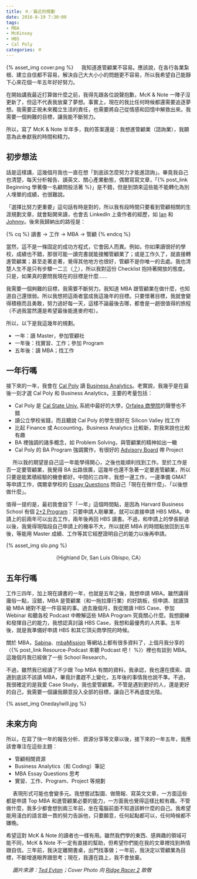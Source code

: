 ```yaml
---
title: ＃／最近的規劃
date: 2016-8-19 7:30:00
tags:
- MBA
- McKinsey
- HBS
- Cal Poly
categories: ＃
---
```

{% asset_img cover.png %}
　
我知道進管顧業不容易。應該說，在各行各業紮根、建立自信都不容易，解決自己大大小小的問題更不容易，所以我希望自己能靜下心來花個一年五年好好努力。<!--more-->

在開始講我最近打算做什麼之前，我得先跟各位說聲抱歉，McK & Note 一陣子沒更新了，但這不代表我放棄了夢想。事實上，現在的我比任何時候都還需要追逐夢想。我需要正視未來獨立生活的責任，也需要將自己從情感和回憶中解救出來。我需要一個夠難的目標，讓我能不斷努力。

所以，寫了 McK & Note 半年多，我的答案還是：我想進管顧業（諮詢業），我願意為此奉獻我的時間和精力。

## 初步想法

話是這樣講，這幾個月我也一直在想「到底該怎麼努力才能進諮詢」。畢竟我自己也清楚，每天分析報告、讀英文、關心產業動態，偶爾寫寫文章，「{% post_link Beginning 學著像一名顧問般活著 %}」是不錯，但是到頭來這些能不能轉化為別人埋單的成績，也很難說。

「選擇比努力更重要」這句話有時是對的，所以我有段時間只要看到管顧相關的生涯規劃文章，就會點開來讀，也會去 LinkedIn 上查作者的經歷，如 [Ian](https://sabinahuang.com/ian-mckinsey-technical-analyst/) 和 [Johnny](https://sabinahuang.com/chicago-booth-mba-johnny-interview/)。後來我歸納出的路徑是：

{% cq %}
讀書 → 工作 → MBA → 管顧
{% endcq %}

當然，這不是一條固定的成功方程式，它會因人而異。例如，你如果讀很好的學校，成績也不錯，那很可能一讀完書就能接觸管顧業了；或是工作久了，就直接轉進管顧業；甚至走著走著，覺得其他地方也很好，管顧不是你唯一的去處。我也清楚人生不是只有步驟一二三（[？](http://www.books.com.tw/products/0010532925)），所以我對這份 Checklist 抱持著開放的態度。只是，如果真的要問我現在的目標是什麼……

我需要一個夠難的目標，我需要不斷努力。我知道 MBA 跟管顧業在做什麼，也知道自己還很弱。所以我想把這兩者當成我這幾年的目標。只要懷著目標，我就會變得積極而且勇敢，努力過好每一天，這樣不論最後去哪，都會是一趟很值得的旅程（不過我當然還是希望最後能進麥府啦）。

所以，以下是我這幾年的規劃。

* 一年：讀 Master，參加管顧社
* 一年後：找實習、工作；參加 Program
* 五年後：讀 MBA；找工作
　

## 一年行嗎

接下來的一年，我會在 [Cal Poly](https://zh.wikipedia.org/zh-tw/%E5%8A%A0%E5%B7%9E%E7%90%86%E5%B7%A5%E5%B7%9E%E7%AB%8B%E5%A4%A7%E5%AD%B8) 讀 [Business Analytics](http://www.zhihu.com/question/30730104)。老實說，我幾乎是在最後一刻才選 Cal Poly 和 Business Analytics，主要的考量包括：

* Cal Poly 是 [Cal State Univ.](https://zh.wikipedia.org/wiki/%E5%8A%A0%E5%88%A9%E7%A6%8F%E5%B0%BC%E4%BA%9E%E5%B7%9E%E7%AB%8B%E5%A4%A7%E5%AD%B8) 系統中最好的大學，[Orfalea 商學院](https://zh.wikipedia.org/wiki/%E6%AD%90%E6%B3%95%E5%88%A9%E5%95%86%E5%AD%B8%E9%99%A2)的聲譽也不錯
* 讀公立學校省錢，而且聽說 Cal Poly 的學生很好在 Silicon Valley 找工作
* 比起 Finance 或 Accounting，Business Analytics 比較新，對我來說也比較有趣
* BA 裡強調的諸多概念，如 Problem Solving，與管顧業的精神如出一轍
* Cal Poly 的 BA Program 強調實作，有很好的 [Advisory Board](http://www.cob.calpoly.edu/gradbusiness/degree-programs/ms-business-analytics/business-analytics-advisory-board/) 帶 Project

　
所以我的期望是自己這一年能學得開心，之後也能順利找到工作。至於工作是否一定要管顧業，我覺得 BA 出路很廣，這幾年也還不急著一定要進管顧業，所以只要是能累積經驗的機會都好。中間的三四年，我想一邊工作，一邊準備 GMAT 等申請工作，偶爾拿學校的 [Essay Questions](https://www.mbamission.com/blog/category/mba-essay-analysis/) 問自己「現在在做什麼」、「以後想做什麼」。

值得一提的是，最初我會設下「一年」這個時間點，是因為 Harvard Business School 有個 [2+2 Program](http://www.hbs.edu/mba/admissions/application-process/Pages/student-applicants.aspx)：只要申請人剛畢業，就可以直接申請 HBS MBA。申請上的前兩年可以出去工作，兩年後再回 HBS 讀書。不過，和申請上的學長聊過以後，我覺得現階段自己申請上的機率不大，所以就把 MBA 的時間點放回到五年後，等能用 Master 成績、工作等其它經歷證明自己的能力以後再申請。

{% asset_img slo.png %}
<center>（Highland Dr, San Luis Obispo, CA）</center>

## 五年行嗎

工作三四年，加上現在讀書的一年，也就是五年之後，我想申請 MBA。雖然講得庸俗一點，沒錯，MBA 是管顧業（和一拖拉庫行業）的好跳板，但申請、就讀頂級 MBA 絕對不是一件容易的事。過去幾個月，我從閱讀 HBS Case、參加 Webinar 和聽各校 Podcast 中瞭解這些 MBA Program 究竟關心什麼。我想磨練和發揮自己的能力，我想認真討論 HBS Case，我想和最優秀的人共事。五年後，就是我準備好申請 HBS 和其它頂尖商學院的時候。

關於 MBA，[Sabina](https://sabinahuang.com/)、[mbaMission](https://www.mbamission.com/) 等網站上都有很多資料了，上個月我分享的〈{% post_link Resource-Podcast 來聽 Podcast 吧！ %}〉裡也有談到 MBA。這幾個月我已經做了一些 School Research，

不過，雖然我已經讀了不少跟 Top MBA 有關的資料，我承認，我也還在摸索、調適到底該不該讀 MBA，畢竟計畫趕不上變化，五年後的事情我也說不準。不過，我很確定的是我愛 Case Study，我也愛管顧業。不管是遇到更好的人，還是更好的自己，我需要一個讓我願意投入全部的目標，讓自己不再虛度光陰。

{% asset_img OnedayIwill.jpg %}

## 未來方向

所以，在寫了快一年的報告分析、資源分享等文章以後，接下來的一年五年，我應該會專注在這些主題：

* 管顧相關資源
* Business Analytics（和 Coding）筆記
* MBA Essay Questions 思考
* 實習、工作、Program、Project 等規劃

　
表現形式可能也會變多元。我想嘗試製圖、做簡報、寫英文文章，一方面這些都是申請 Top MBA 和進管顧業必要的能力，一方面我也覺得這樣比較有趣。不管做什麼，我多少都會想到兩三年前，坐在電腦前面不知道該幹什麼的自己。我希望能用淺白的語言跟一貫的努力告訴他，只要願意，任何起點都可以，任何時候都不嫌晚。

希望這對 McK & Note 的讀者也一樣有用。雖然我們學的東西、感興趣的領域可能不同，McK & Note 不一定有直接的幫助，但希望你們能在我的文章裡找到熱情跟自信。三年前，我決定離開書桌，出門找事做；一年前，我決定以管顧業為目標，不斷增進眼界跟思考；現在，我還在路上，我不會放棄。

　
*圖片來源：[Ted Eytan](https://www.flickr.com/photos/taedc/18285796919)；Cover Photo 向 [Ridge Racer 2](https://www.youtube.com/watch?v=Fjcc8Qts3zo) 致敬*